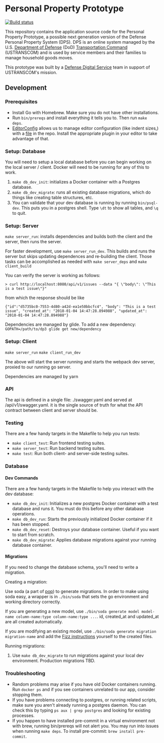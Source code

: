 # Personal Property Prototype

[![Build status](https://img.shields.io/circleci/project/github/transcom/ppp/master.svg)](https://circleci.com/gh/transcom/ppp/tree/master)

This repository contains the application source code for the Personal Property Prototype, a possible next generation version of the Defense Personal Property System (DPS). DPS is an online system managed by the U.S. [Department of Defense](https://www.defense.gov/) (DoD) [Transportation Command](http://www.ustranscom.mil/) (USTRANSCOM) and is used by service members and their families to manage household goods moves.

This prototype was built by a [Defense Digital Service](https://www.dds.mil/) team in support of USTRANSCOM's mission.

## Development

### Prerequisites

* Install Go with Homebrew. Make sure you do not have other installations.
* Run `bin/prereqs` and install everything it tells you to. Then run `make deps`.
* [EditorConfig](http://editorconfig.org/) allows us to manage editor configuration (like indent sizes,) with a [file](https://github.com/transcom/ppp/blob/master/.editorconfig) in the repo. Install the appropriate plugin in your editor to take advantage of that.

### Setup: Database

You will need to setup a local database before you can begin working on the local server / client. Docker will need to be running for any of this to work.

1. `make db_dev_init`: initializes a Docker container with a Postgres database.
1. `make db_dev_migrate`: runs all existing database migrations, which do things like creating table structures, etc.
1. You can validate that your dev database is running by running `bin/psql-dev`. This puts you in a postgres shell. Type `\dt` to show all tables, and `\q` to quit.

### Setup: Server

`make server_run`: installs dependencies and builds both the client and the server, then runs the server.

For faster development, use `make server_run_dev`. This builds and runs the server but skips updating dependences and re-building the client. Those tasks can be accomplished as needed with `make server_deps` and `make client_build`

You can verify the server is working as follows:

`> curl http://localhost:8080/api/v1/issues --data "{ \"body\": \"This is a test issue\"}"`

from which the response should be like

`{"id":"d5735bc0-7553-4d80-a42d-ea1e50bbcfc4", "body": "This is a test issue", "created_at": "2018-01-04 14:47:28.894988", "updated_at": "2018-01-04 14:47:28.894988"}`

Dependencies are managed by glide. To add a new dependency:
`GOPATH=/path/to/dp3 glide get new/dependency`

### Setup: Client

`make server_run`
`make client_run_dev`

The above will start the server running and starts the webpack dev server, proxied to our running go server.

Dependencies are managed by yarn

### API

The api is defined in a single file: ./swagger.yaml and served at /api/v1/swagger.yaml. it is the single source of truth for what the API contract between client and server should be.

### Testing

There are a few handy targets in the Makefile to help you run tests:

* `make client_test`: Run frontend testing suites.
* `make server_test`: Run backend testing suites.
* `make test`: Run both client- and server-side testing suites.

### Database

#### Dev Commands

There are a few handy targets in the Makefile to help you interact with the dev database:

* `make db_dev_init`: Initializes a new postgres Docker container with a test database and runs it. You must do this before any other database operations.
* `make db_dev_run`: Starts the previously initialized Docker container if it has been stopped.
* `make db_dev_reset`: Destroys your database container. Useful if you want to start from scratch.
* `make db_dev_migrate`: Applies database migrations against your running database container.

#### Migrations

If you need to change the database schema, you'll need to write a migration.

Creating a migration:

Use soda (a part of [pop](https://github.com/markbates/pop/)) to generate migrations. In order to make using soda easy, a wrapper is in `./bin/soda` that sets the go environment and working directory correctly.

If you are generating a new model, use `./bin/soda generate model model-name column-name:type column-name:type ...`. id, created_at and updated_at are all created automatically.

If you are modifying an existing model, use `./bin/soda generate migration migration-name` and add the [Fizz instructions](https://github.com/markbates/pop/blob/master/fizz/README.md) yourself to the created files.

Running migrations:

1. Use `make db_dev_migrate` to run migrations against your local dev environment. Production migrations TBD.

### Troubleshooting

* Random problems may arise if you have old Docker containers running. Run `docker ps` and if you see containers unrelated to our app, consider stopping them.
* If you have problems connecting to postgres, or running related scripts, make sure you aren't already running a postgres daemon. You can check this by typing `ps aux | grep postgres` and looking for existing processes.
* If you happen to have installed pre-commit in a virtual environment not with brew, running bin/prereqs will not alert you. You may run into issues when running `make deps`. To install pre-commit: `brew install pre-commit`.
